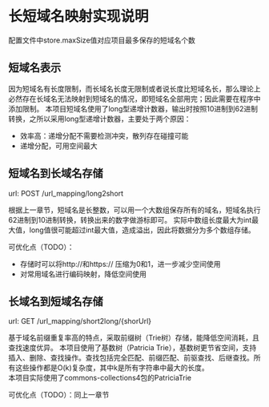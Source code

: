 # 长短域名映射实现说明

配置文件中store.maxSize值对应项目最多保存的短域名个数



## 短域名表示

因为短域名有长度限制，而长域名长度无限制或者说长度比短域名长，那么理论上必然存在长域名无法映射到短域名的情况，即短域名全部用完；因此需要在程序中添加限制。
本项目短域名使用了long型递增计数器，输出时按照10进制到62进制转换，之所以采用long型递增计数器，主要处于两个原因：
- 效率高：递增分配不需要检测冲突，散列存在碰撞可能
- 递增分配，可用空间最大

## 短域名到长域名存储

url: POST /url_mapping/long2short  

根据上一章节，短域名是长整数，可以用一个大数组保存所有的域名，短域名执行62进制到10进制转换，转换出来的数字做游标即可。
实际中数组长度最大为int最大值，long值很可能超过int最大值，造成溢出，因此将数据分为多个数组存储。


可优化点（TODO）：
- 存储时可以将http://和https:// 压缩为0和1，进一步减少空间使用
- 对常用域名进行编码映射，降低空间使用

## 长域名到短域名存储

url: GET /url_mapping/short2long/{shorUrl}

基于域名前缀重复率高的特点，采取前缀树（Trie树）存储，能降低空间消耗，且查找速度优异。 
本项目使用了基数树（Patricia Trie），基数树更节省空间，支持插入、删除、查找操作。查找包括完全匹配、前缀匹配、前驱查找、后继查找。所有这些操作都是O(k)复杂度，其中k是所有字符串中最大的长度。  
本项目实际使用了commons-collections4包的PatriciaTrie

可优化点（TODO）：同上一章节







